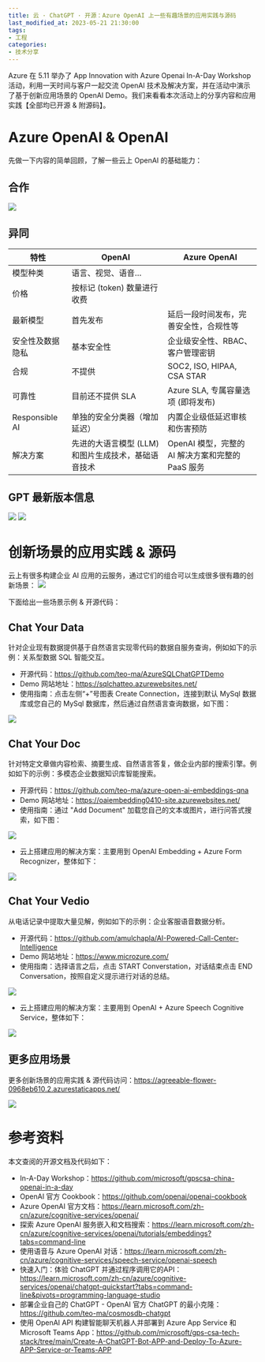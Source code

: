 ```yaml
---
title: 云 · ChatGPT · 开源：Azure OpenAI 上一些有趣场景的应用实践与源码
last_modified_at: 2023-05-21 21:30:00
tags:
- 工程
categories:
- 技术分享
---
```

Azure 在 5.11 举办了 App Innovation with Azure Openai In-A-Day Workshop 活动，利用一天时间与客户一起交流 OpenAI 技术及解决方案，并在活动中演示了基于创新应用场景的 OpenAI Demo。我们来看看本次活动上的分享内容和应用实践【全部均已开源 & 附源码】。

# Azure OpenAI & OpenAI 
先做一下内容的简单回顾，了解一些云上 OpenAI 的基础能力：
## 合作
<img src="/assets/images/Azure-OpenAI/1.png"/>

## 异同
| 特性 | OpenAI | Azure OpenAI |
| ---- | ---- | ---- |
| 模型种类 | 语言、视觉、语音… |
| 价格 | 按标记 (token) 数量进行收费 |
| 最新模型 | 首先发布 | 延后一段时间发布，完善安全性，合规性等 |
| 安全性及数据隐私 | 基本安全性 | 企业级安全性、RBAC、客户管理密钥 |
| 合规 | 不提供 | SOC2, ISO, HIPAA, CSA STAR |
| 可靠性 | 目前还不提供 SLA | Azure SLA, 专属容量选项 (即将发布) |
| Responsible AI | 单独的安全分类器（增加延迟） | 内置企业级低延迟审核和伤害预防 |
| 解决方案 | 先进的大语言模型 (LLM) 和图片生成技术，基础语音技术 | OpenAI 模型，完整的 AI 解决方案和完整的 PaaS 服务 |

## GPT 最新版本信息
<img src="/assets/images/Azure-OpenAI/2.png"/>

<img src="/assets/images/Azure-OpenAI/3.png"/>

# 创新场景的应用实践 & 源码
云上有很多构建企业 AI 应用的云服务，通过它们的组合可以生成很多很有趣的创新场景：
<img src="/assets/images/Azure-OpenAI/4.png"/>

下面给出一些场景示例 & 开源代码：

## Chat Your Data
针对企业现有数据提供基于自然语言实现零代码的数据自服务查询，例如如下的示例：关系型数据 SQL 智能交互。
- 开源代码：https://github.com/teo-ma/AzureSQLChatGPTDemo
- Demo 网站地址：https://sqlchatteo.azurewebsites.net/
- 使用指南：点击左侧“+”号图表 Create Connection，连接到默认 MySql 数据库或您自己的 MySql 数据库，然后通过自然语言查询数据，如下图：

<img src="/assets/images/Azure-OpenAI/5.png"/>

## Chat Your Doc
针对特定文章做内容检索、摘要生成、自然语言答复，做企业内部的搜索引擎。例如如下的示例：多模态企业数据知识库智能搜索。
- 开源代码：https://github.com/teo-ma/azure-open-ai-embeddings-qna
- Demo 网站地址：https://oaiembedding0410-site.azurewebsites.net/
- 使用指南：通过 "Add Document" 加载您自己的文本或图片，进行问答式搜索，如下图：

<img src="/assets/images/Azure-OpenAI/6.png"/>

- 云上搭建应用的解决方案：主要用到 OpenAI Embedding + Azure Form Recognizer，整体如下：

<img src="/assets/images/Azure-OpenAI/7.png"/>

## Chat Your Vedio
从电话记录中提取大量见解，例如如下的示例：企业客服语音数据分析。
- 开源代码：https://github.com/amulchapla/AI-Powered-Call-Center-Intelligence
- Demo 网站地址：https://www.microzure.com/
- 使用指南：选择语言之后，点击 START Converstation，对话结束点击 END Conversation，按照自定义提示进行对话的总结。

<img src="/assets/images/Azure-OpenAI/8.png"/>

- 云上搭建应用的解决方案：主要用到 OpenAI + Azure Speech Cognitive Service，整体如下：

<img src="/assets/images/Azure-OpenAI/9.png"/>

## 更多应用场景
更多创新场景的应用实践 & 源代码访问：https://agreeable-flower-0968eb610.2.azurestaticapps.net/

<img src="/assets/images/Azure-OpenAI/10.png"/>

# 参考资料
本文查阅的开源文档及代码如下：
- In-A-Day Workshop：https://github.com/microsoft/gpscsa-china-openai-in-a-day
- OpenAI 官方 Cookbook：https://github.com/openai/openai-cookbook
- Azure OpenAI 官方文档：https://learn.microsoft.com/zh-cn/azure/cognitive-services/openai/
- 探索 Azure OpenAI 服务嵌入和文档搜索：https://learn.microsoft.com/zh-cn/azure/cognitive-services/openai/tutorials/embeddings?tabs=command-line
- 使用语音与 Azure OpenAI 对话：https://learn.microsoft.com/zh-cn/azure/cognitive-services/speech-service/openai-speech
- 快速入门：体验 ChatGPT 并通过程序调用它的API：https://learn.microsoft.com/zh-cn/azure/cognitive-services/openai/chatgpt-quickstart?tabs=command-line&pivots=programming-language-studio
- 部署企业自己的 ChatGPT - OpenAI 官方 ChatGPT 的最小克隆：https://github.com/teo-ma/cosmosdb-chatgpt
- 使用 OpenAI API 构建智能聊天机器人并部署到 Azure App Service 和 Microsoft Teams App：https://github.com/microsoft/gps-csa-tech-stack/tree/main/Create-A-ChatGPT-Bot-APP-and-Deploy-To-Azure-APP-Service-or-Teams-APP
